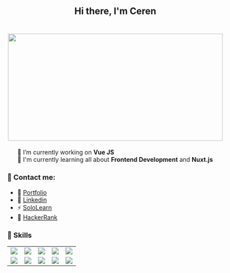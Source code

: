 <h2 align="center"><b>Hi there, I'm Ceren</b></h2>

<h1 align="center"><img src="https://i.pinimg.com/564x/40/00/8d/40008da157d71c4cc7c5b490e82e20f1.jpg" width="500" height="250"></h1>

<ul style="list-style:none">
	<li>🔭 I’m currently working on <b>Vue JS</b></li>
	<li>🌱 I'm currently learning all about <b>Frontend Development</b> and <b>Nuxt.js</b></li>
</ul>
<h3>💬 Contact me:</h3>
<ul>
	<li>🌙 <a href="https://cerdemrc.github.io/" target="_blank">Portfolio</a></li>
	<li>📌 <a href="https://www.linkedin.com/in/cerendemirci/" target="_blank">Linkedin</a></li>
	<li>⚡ <a href="https://www.sololearn.com/Profile/18712888" target="_blank">SoloLearn</a></li>
	<li>🌈 <a href="https://www.hackerrank.com/cerdemrc" target="_blank">HackerRank</a></li>
</ul>
<h3>🚀 Skills</h3>
	<table>
		<tr>
			<td align="center"><img src="https://img.shields.io/badge/html5%20-%23E34F26.svg?&style=for-the-badge&logo=html5&logoColor=white" /></td>
			<td align="center"><img src="https://img.shields.io/badge/css-%23239120.svg?&style=for-the-badge&logo=css3&logoColor=white" /></td>
			<td align="center"><img src="https://img.shields.io/badge/javascript-%23F7DF1E.svg?&style=for-the-badge&logo=javascript&logoColor=black" /></td>
			<td align="center"><img src="https://img.shields.io/badge/vuejs%20-%2335495e.svg?&style=for-the-badge&logo=vue.js&logoColor=%234FC08D" /></td>
			<td align="center"><img src="https://img.shields.io/badge/bootstrap%20-%23563D7C.svg?&style=for-the-badge&logo=bootstrap&logoColor=white" /></td>
		</tr>
		<tr>
			<td align="center"><img src="https://img.shields.io/badge/jquery%20-%230769AD.svg?&style=for-the-badge&logo=jquery&logoColor=white" /></td>
			<td align="center"><img src="https://img.shields.io/badge/sass%20-%23CC6699.svg?&style=for-the-badge&logo=sass&logoColor=white" /></td>
			<td align="center"><img src="https://img.shields.io/badge/php-%23777BB4.svg?&style=for-the-badge&logo=php&logoColor=white" /></td>
			<td align="center"><img src="https://img.shields.io/badge/c%23%20-%23239120.svg?&style=for-the-badge&logo=c-sharp&logoColor=white" /></td>
			<td align="center"><img src="https://img.shields.io/badge/laravel%20-%23FF2D20.svg?&style=for-the-badge&logo=laravel&logoColor=white" /></td>
		</tr>
